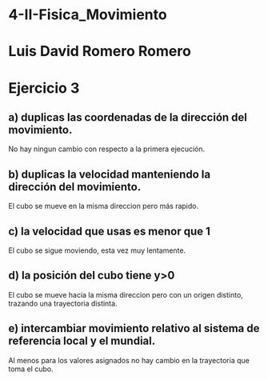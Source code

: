 # 4-II-Fisica_Movimiento
# Luis David Romero Romero

# Ejercicio 3
## a) duplicas las coordenadas de la dirección del movimiento.
No hay ningun cambio con respecto a la primera ejecución.
## b) duplicas la velocidad manteniendo la dirección del movimiento.
El cubo se mueve en la misma direccion pero más rapido.
## c) la velocidad que usas es menor que 1
El cubo se sigue moviendo, esta vez muy lentamente.
## d) la posición del cubo tiene y>0
El cubo se mueve hacia la misma direccion pero con un origen distinto, trazando una trayectoria distinta.
## e) intercambiar movimiento relativo al sistema de referencia local y el mundial.
Al menos para los valores asignados no hay cambio en la trayectoria que toma el cubo.
